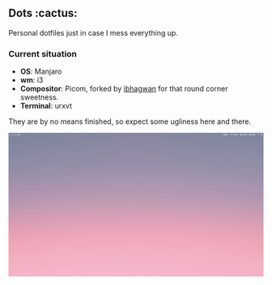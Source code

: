 <h2>Dots :cactus:</h2>	

Personal dotfiles just in case I mess everything up.

<h3>Current situation</h3>	

- **OS**: Manjaro   
- **wm**: i3  
- **Compositor**: Picom, forked by [ibhagwan](https://github.com/ibhagwan) for that round corner sweetness.  
- **Terminal**: urxvt  

They are by no means finished, so expect some ugliness here and there.

![](https://github.com/arguellesm/dotfiles/blob/main/desktop.png?raw=true)


